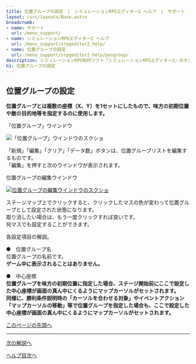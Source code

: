 ```yaml
---
title: 位置グループの設定　|　シミュレーションRPGエディター2 ヘルプ　|　サポート　｜　おもしろゲーム神殿
layout: /src/layouts/Base.astro
breadcrumb:
- name: サポート
  url: /menu_support/
- name: シミュレーションRPGエディター2 ヘルプ
  url: /menu_support/srpgeditor2_help/
- name: 位置グループの設定
  url: /menu_support/srpgeditor2_help/posgroup/
description: シミュレーションRPG制作ソフト「シミュレーションRPGエディター2」のオンラインヘルプ。「位置グループの設定」。
h1: 位置グループの設定　
---
```



<a name="TOP"></a> 

## 位置グループの設定

**位置グループとは複数の座標（X、Y）を1セットにしたもので、味方の初期位置や敵の目的地等を指定するのに使用します。**  

「位置グループ」ウインドウ

![「位置グループ」ウインドウのスクショ](/menu_support/srpgeditor2_help/posgroup/posgroup.jpg) 

「新規」「編集」「クリア」「データ数」ボタンは、位置グループリストを編集するものです。  
「編集」を押すと次のウインドウが表示されます。  

位置グループの編集ウインドウ

[![位置グループの編集ウインドウのスクショ](/menu_support/srpgeditor2_help/posgroup/posgroupdata.jpg)](/menu_support/srpgeditor2_help/posgroup/posgroupdata.jpg)

ステージマップ上でクリックすると、クリックしたマスの色が変わって位置グループとして設定された状態になります。  
取り消したい場合は、もう一度クリックすれば良いです。  
何マスでも設定することができます。  

各設定項目の解説。  

●　位置グループ名  
位置グループの名前です。  
**ゲーム中に表示されることはありません。**  

●　中心座標  
**位置グループを味方の初期位置に指定した場合、ステージ開始前にここで設定した中心座標が画面の真ん中にくるようにマップカーソルがセットされます。  
同様に、勝利条件説明時の「カーソルを合わせる対象」やイベントアクション「マップカーソルの移動」等で位置グループを指定した場合も、ここで設定した中心座標が画面の真ん中にくるようにマップカーソルがセットされます。**

[このページの先頭へ](#TOP)

---

  

[次の解説へ](../mapchip/)

[ヘルプ目次へ](../)